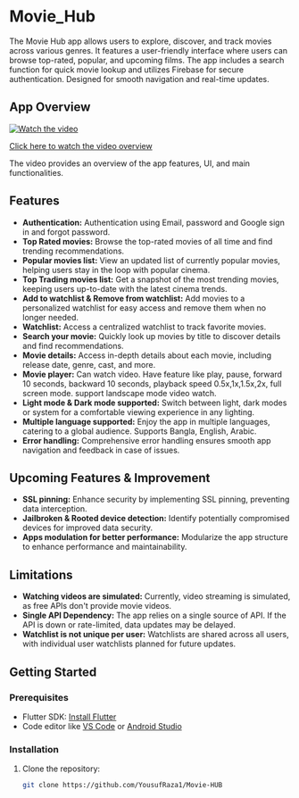 # Movie_Hub

The Movie Hub app allows users to explore, discover, and track movies across various genres. It features a user-friendly interface where users can browse top-rated, popular, and upcoming films. The app includes a search function for quick movie lookup and utilizes Firebase for secure authentication. Designed for smooth navigation and real-time updates.

## App Overview
[![Watch the video](https://img.youtube.com/vi/5Srrw-BlM6k/0.jpg)](https://youtu.be/5Srrw-BlM6k?si=G_augcksnGwx5BsU)

[Click here to watch the video overview](https://youtu.be/5Srrw-BlM6k?si=G_augcksnGwx5BsU)

The video provides an overview of the app features, UI, and main functionalities.

## Features

- **Authentication:** Authentication using Email, password and Google sign in and forgot password. 
- **Top Rated movies:** Browse the top-rated movies of all time and find trending recommendations.
- **Popular movies list:** View an updated list of currently popular movies, helping users stay in the loop with popular cinema.
- **Top Trading movies list:** Get a snapshot of the most trending movies, keeping users up-to-date with the latest cinema trends.
- **Add to watchlist & Remove from watchlist:** Add movies to a personalized watchlist for easy access and remove them when no longer needed.
- **Watchlist:** Access a centralized watchlist to track favorite movies.
- **Search your movie:** Quickly look up movies by title to discover details and find recommendations.
- **Movie details:** Access in-depth details about each movie, including release date, genre, cast, and more.
- **Movie player:** Can watch video. Have feature like play, pause, forward 10 seconds, backward 10 seconds, playback speed 0.5x,1x,1.5x,2x, full screen mode. support landscape mode video watch.
- **Light mode & Dark mode supported:** Switch between light, dark modes or system for a comfortable viewing experience in any lighting.
- **Multiple language supported:** Enjoy the app in multiple languages, catering to a global audience. Supports Bangla, English, Arabic.
- **Error handling:** Comprehensive error handling ensures smooth app navigation and feedback in case of issues.

## Upcoming Features & Improvement

- **SSL pinning:** Enhance security by implementing SSL pinning, preventing data interception.
- **Jailbroken & Rooted device detection:** Identify potentially compromised devices for improved data security.
- **Apps modulation for better performance:** Modularize the app structure to enhance performance and maintainability.

## Limitations

- **Watching videos are simulated:** Currently, video streaming is simulated, as free APIs don't provide movie videos.
- **Single API Dependency:** The app relies on a single source of API. If the API is down or rate-limited, data updates may be delayed.
- **Watchlist is not unique per user:** Watchlists are shared across all users, with individual user watchlists planned for future updates.


## Getting Started

### Prerequisites

- Flutter SDK: [Install Flutter](https://docs.flutter.dev/get-started/install)
- Code editor like [VS Code](https://code.visualstudio.com/) or [Android Studio](https://developer.android.com/studio)

### Installation

1. Clone the repository:

   ```bash
   git clone https://github.com/YousufRaza1/Movie-HUB


